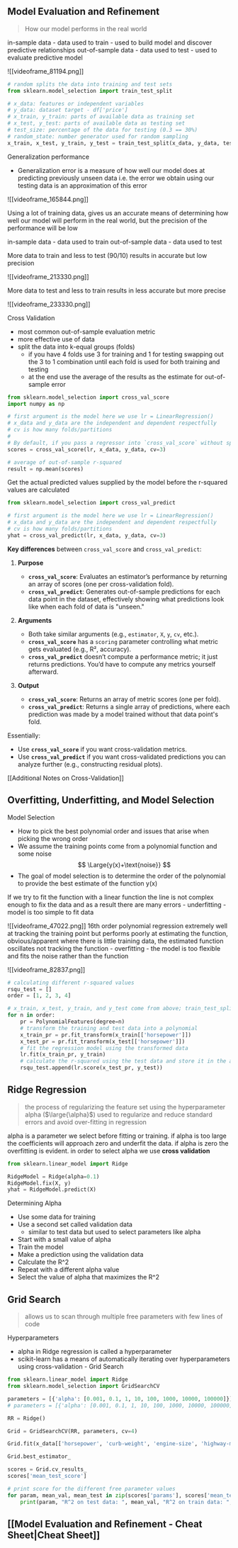 ## Model Evaluation and Refinement
>How our model performs in the real world

in-sample data - data used to train - used to build model and discover predictive relationships
out-of-sample data - data used to test - used to evaluate predictive model

![[videoframe_81194.png]]

```python
# random splits the data into training and test sets
from sklearn.model_selection import train_test_split

# x_data: features or independent variables
# y_data: dataset target - df['price']
# x_train, y_train: parts of available data as training set
# x_test, y_test: parts of available data as testing set
# test_size: percentage of the data for testing (0.3 == 30%)
# random_state: number generator used for random sampling
x_train, x_test, y_train, y_test = train_test_split(x_data, y_data, test_size=0.3, random_state=0)
```

Generalization performance
- Generalization error is a measure of how well our model does at predicting previously unseen data i.e. the error we obtain using our testing data is an approximation of this error

![[videoframe_165844.png]]

Using a lot of training data, gives us an accurate means of determining how well our model will perform in the real world, but the precision of the performance will be low

in-sample data - data used to train
out-of-sample data - data used to test

More data to train and less to test (90/10) results in accurate but low precision

![[videoframe_213330.png]]

More data to test and less to train results in less accurate but more precise

![[videoframe_233330.png]]

Cross Validation
- most common out-of-sample evaluation metric
- more effective use of data
- split the data into k-equal groups (folds)
	- if you have 4 folds use 3 for training and 1 for testing swapping out the 3 to 1 combination until each fold is used for both training and testing
	- at the end use the average of the results as the estimate for out-of-sample error

```python
from sklearn.model_selection import cross_val_score
import numpy as np

# first argument is the model here we use lr = LinearRegression()
# x_data and y_data are the independent and dependent respectfully
# cv is how many folds/partitions
# 
# By default, if you pass a regressor into `cross_val_score` without specifying a `scoring` parameter, it uses the regressor’s default `.score()` method, which returns the R² value for each fold. So the array you get back is automatically populated with R² scores.
scores = cross_val_score(lr, x_data, y_data, cv=3)

# average of out-of-sample r-squared
result = np.mean(scores)
```

Get the actual predicted values supplied by the model before the r-squared values are calculated

```python
from sklearn.model_selection import cross_val_predict

# first argument is the model here we use lr = LinearRegression()
# x_data and y_data are the independent and dependent respectfully
# cv is how many folds/partitions
yhat = cross_val_predict(lr, x_data, y_data, cv=3)
```

**Key differences** between `cross_val_score` and `cross_val_predict`:
1. **Purpose**
    - **`cross_val_score`**: Evaluates an estimator’s performance by returning an array of scores (one per cross-validation fold).
    - **`cross_val_predict`**: Generates out-of-sample predictions for each data point in the dataset, effectively showing what predictions look like when each fold of data is "unseen."

1. **Arguments**
    - Both take similar arguments (e.g., `estimator`, `X`, `y`, `cv`, etc.).
    - **`cross_val_score`** has a `scoring` parameter controlling what metric gets evaluated (e.g., R², accuracy).
    - **`cross_val_predict`** doesn’t compute a performance metric; it just returns predictions. You’d have to compute any metrics yourself afterward.

2. **Output**
    - **`cross_val_score`**: Returns an array of metric scores (one per fold).
    - **`cross_val_predict`**: Returns a single array of predictions, where each prediction was made by a model trained without that data point's fold.

Essentially:
- Use **`cross_val_score`** if you want cross-validation metrics.
- Use **`cross_val_predict`** if you want cross-validated predictions you can analyze further (e.g., constructing residual plots).

[[Additional Notes on Cross-Validation]]
## Overfitting, Underfitting, and Model Selection
Model Selection
-  How to pick the best polynomial order and issues that arise when picking the wrong order
- We assume the training points come from a polynomial function and some noise
$$
\Large{y(x)+\text{noise}}
$$
- The goal of model selection is to determine the order of the polynomial to provide the best estimate of the function y(x)

If we try to fit the function with a linear function the line is not complex enough to fix the data and as a result there are many errors - underfitting - model is too simple to fit data

![[videoframe_47022.png]]
16th order polynomial regression extremely well at tracking the training point but performs poorly at estimating the function, obvious/apparent where there is little training data, the estimated function oscillates not tracking the function - overfitting - the model is too flexible and fits the noise rather than the function

![[videoframe_82837.png]]

```python
# calculating different r-squared values
rsqu_test = []
order = [1, 2, 3, 4]

# x_train, x_test, y_train, and y_test come from above; train_test_split()
for n in order:
    pr = PolynomialFeatures(degree=n)
    # transform the training and test data into a polynomial
    x_train_pr = pr.fit_transform(x_train[['horsepower']])
    x_test_pr = pr.fit_transform(x_test[['horsepower']])
    # fit the regression model using the transformed data
    lr.fit(x_train_pr, y_train)
    # calculate the r-squared using the test data and store it in the array
    rsqu_test.append(lr.score(x_test_pr, y_test))
```
## Ridge Regression
> the process of regularizing the feature set using the hyperparameter alpha ($\large{\alpha}$) used to regularize and reduce standard errors and avoid over-fitting in regression

alpha is a parameter we select before fitting or training. if alpha is too large the coefficients will approach zero and underfit the data. if alpha is zero the overfitting is evident. in order to select alpha we use **cross validation**

```python
from sklearn.linear_model import Ridge

RidgeModel = Ridge(alpha=0.1)
RidgeModel.fix(X, y)
yhat = RidgeModel.predict(X)
```

Determining Alpha
- Use some data for training
- Use a second set called validation data
	- similar to test data but used to select parameters like alpha
- Start with a small value of alpha
- Train the model
- Make a prediction using the validation data
- Calculate the R^2
- Repeat with a different alpha value
- Select the value of alpha that maximizes the R^2





## Grid Search
>allows us to scan through multiple free parameters with few lines of code

Hyperparameters
- alpha in Ridge regression is called a hyperparameter
- scikit-learn has a means of automatically iterating over hyperparameters using cross-validation - Grid Search
```python
from sklearn.linear_model import Ridge
from sklearn.model_selection import GridSearchCV

parameters = [{'alpha': [0.001, 0.1, 1, 10, 100, 1000, 10000, 100000]}]
# parameters = [{'alpha': [0.001, 0.1, 1, 10, 100, 1000, 10000, 100000], 'normalize': [True False]}] < normalize causes error in newer versions of sklearn see [[Lab Notes]] or [[Model Evaluation and Refinement - Cheat Sheet]]

RR = Ridge()

Grid = GridSearchCV(RR, parameters, cv=4)

Grid.fit(x_data[['horsepower', 'curb-weight', 'engine-size', 'highway-mpg']], y_data)

Grid.best_estimator_

scores = Grid.cv_results_
scores['mean_test_score']

# print score for the different free parameter values
for param, mean_val, mean_test in zip(scores['params'], scores['mean_test_score'], scores['mean_train_score']):
    print(param, "R^2 on test data: ", mean_val, "R^2 on train data: ", mean_test)
```
## [[Model Evaluation and Refinement - Cheat Sheet|Cheat Sheet]]

